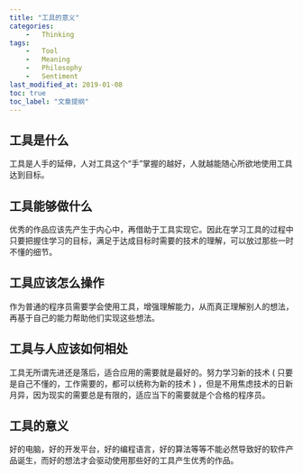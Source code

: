 ```yaml
---
title: "工具的意义"
categories:
    -   Thinking
tags:
    -   Tool
    -   Meaning
    -   Philosophy
    -   Sentiment
last_modified_at: 2019-01-08
toc: true
toc_label: "文章提纲"
---
```


## 工具是什么

工具是人手的延伸，人对工具这个“手”掌握的越好，人就越能随心所欲地使用工具达到目标。

## 工具能够做什么

优秀的作品应该先产生于内心中，再借助于工具实现它。因此在学习工具的过程中只要把握住学习的目标，满足于达成目标时需要的技术的理解，可以放过那些一时不懂的细节。

## 工具应该怎么操作

作为普通的程序员需要学会使用工具，增强理解能力，从而真正理解别人的想法，再基于自己的能力帮助他们实现这些想法。

## 工具与人应该如何相处

工具无所谓先进还是落后，适合应用的需要就是最好的。努力学习新的技术 ( 只要是自己不懂的，工作需要的，都可以统称为新的技术 ) ，但是不用焦虑技术的日新月异，因为现实的需要总是有限的，适应当下的需要就是个合格的程序员。

## 工具的意义

好的电脑，好的开发平台，好的编程语言，好的算法等等不能必然导致好的软件产品诞生，而好的想法才会驱动使用那些好的工具产生优秀的作品。
